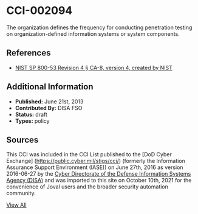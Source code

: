 # CCI-002094

The organization defines the frequency for conducting penetration testing on organization-defined information systems or system components.

## References ##

* [NIST SP 800-53 Revision 4 § CA-8, version 4, created by NIST](http://csrc.nist.gov/publications/PubsSPs.html)


## Additional Information ##

* **Published:** June 21st, 2013
* **Contributed By:** DISA FSO
* **Status:** draft
* **Types:** policy

## Sources ##

This CCI was included in the CCI List published to the [DoD Cyber Exchange]
(https://public.cyber.mil/stigs/cci/) (formerly the Information Assurance Support Environment
(IASE)) on June 27th, 2016 as version 2016-06-27 by the [Cyber Directorate of the Defense 
Information Systems Agency (DISA)](https://public.cyber.mil/about-cyber/) and was imported to 
this site on October 10th, 2021 for the convenience of Joval users and the broader security automation community.

[View All](../README.md)

